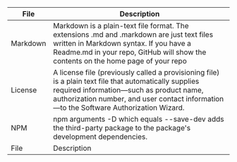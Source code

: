 | File     | Description                                                                                                                                                                                                                                 |
| -------- | ------------------------------------------------------------------------------------------------------------------------------------------------------------------------------------------------------------------------------------------- |
| Markdown | Markdown is a plain-text file format. The extensions .md and .markdown are just text files written in Markdown syntax. If you have a Readme.md in your repo, GitHub will show the contents on the home page of your repo                    |
| License  | A license file (previously called a provisioning file) is a plain text file that automatically supplies required information—such as product name, authorization number, and user contact information—to the Software Authorization Wizard. |
| NPM      | npm arguments -D which equals --save-dev adds the third-party package to the package's development dependencies.                                                                                                                            |
| File     | Description                                                                                                                                                                                                                                 |

